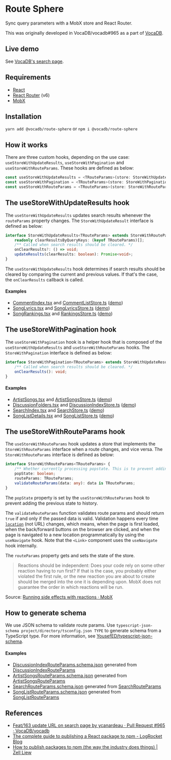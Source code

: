 # Route Sphere

Sync query parameters with a MobX store and React Router.

This was originally developed in VocaDB/vocadb#965 as a part of [VocaDB](https://github.com/VocaDB/vocadb).

## Live demo

See [VocaDB's search page](https://vocadb.net/Search?searchType=Song&artistId%5B0%5D=1&artistParticipationStatus=Everything&childTags=false&childVoicebanks=true&draftsOnly=false&filter=&maxLength=0&minLength=0&onlyRatedSongs=false&onlyWithPVs=true&page=1&pageSize=10&songType=Original&sort=RatingScore&unifyEntryTypesAndTags=false&viewMode=Details).

## Requirements

- [React](https://github.com/facebook/react)
- [React Router](https://github.com/remix-run/react-router) (v6)
- [MobX](https://github.com/mobxjs/mobx)

## Installation

`yarn add @vocadb/route-sphere` or `npm i @vocadb/route-sphere`

## How it works

There are three custom hooks, depending on the use case: `useStoreWithUpdateResults`, `useStoreWithPagination` and `useStoreWithRouteParams`. These hooks are defined as below:

```ts
const useStoreWithUpdateResults = <TRouteParams>(store: StoreWithUpdateResults<TRouteParams>): void;
const useStoreWithPagination = <TRouteParams>(store: StoreWithPagination<TRouteParams>): void;
const useStoreWithRouteParams = <TRouteParams>(store: StoreWithRouteParams<TRouteParams>): void;
```

## The useStoreWithUpdateResults hook

The `useStoreWithUpdateResults` updates search results whenever the `routeParams` property changes. The `StoreWithUpdateResult` interface is defined as below:

```ts
interface StoreWithUpdateResults<TRouteParams> extends StoreWithRouteParams<TRouteParams> {
	readonly clearResultsByQueryKeys: (keyof TRouteParams)[];
	/** Called when search results should be cleared. */
	onClearResults?: () => void;
	updateResults(clearResults: boolean): Promise<void>;
}
```

The `useStoreWithUpdateResults` hook determines if search results should be cleared by comparing the current and previous values. If that's the case, the `onClearResults` callback is called.

#### Examples

- [CommentIndex.tsx](https://github.com/VocaDB/vocadb/blob/9dae1c215c3a18327b78254e3fb532656d4c7eca/VocaDbWeb/Scripts/Components/Comment/CommentIndex.tsx#L142) and [CommentListStore.ts](https://github.com/VocaDB/vocadb/blob/9dae1c215c3a18327b78254e3fb532656d4c7eca/VocaDbWeb/Scripts/Stores/Comment/CommentListStore.ts#L51) ([demo](https://vocadb.net/Comment))
- [SongLyrics.tsx](https://github.com/VocaDB/vocadb/blob/9dae1c215c3a18327b78254e3fb532656d4c7eca/VocaDbWeb/Scripts/Components/Song/SongLyrics.tsx#L30) and [SongLyricsStore.ts](https://github.com/VocaDB/vocadb/blob/9dae1c215c3a18327b78254e3fb532656d4c7eca/VocaDbWeb/Scripts/Stores/Song/SongLyricsStore.ts#L20) ([demo](https://vocadb.net/S/11807/lyrics?lyricsId=3634))
- [SongRankings.tsx](https://github.com/VocaDB/vocadb/blob/9dae1c215c3a18327b78254e3fb532656d4c7eca/VocaDbWeb/Scripts/Components/Song/SongRankings.tsx#L47) and [RankingsStore.ts](https://github.com/VocaDB/vocadb/blob/9dae1c215c3a18327b78254e3fb532656d4c7eca/VocaDbWeb/Scripts/Stores/Song/RankingsStore.ts#L31) ([demo](https://vocadb.net/Song/Rankings))

## The useStoreWithPagination hook

The `useStoreWithPagination` hook is a helper hook that is composed of the `useStoreWithUpdateResults` and `useStoreWithRouteParams` hooks. The `StoreWithPagination` interface is defined as below:

```ts
interface StoreWithPagination<TRouteParams> extends StoreWithUpdateResults<TRouteParams> {
	/** Called when search results should be cleared. */
	onClearResults(): void;
}
```

#### Examples

- [ArtistSongs.tsx](https://github.com/VocaDB/vocadb/blob/9dae1c215c3a18327b78254e3fb532656d4c7eca/VocaDbWeb/Scripts/Components/Artist/ArtistSongs.tsx#L32) and [ArtistSongsStore.ts](https://github.com/VocaDB/vocadb/blob/9dae1c215c3a18327b78254e3fb532656d4c7eca/VocaDbWeb/Scripts/Stores/Artist/ArtistSongsStore.ts#L27) ([demo](https://vocadb.net/Ar/30/songs))
- [DiscussionFolders.tsx](https://github.com/VocaDB/vocadb/blob/9dae1c215c3a18327b78254e3fb532656d4c7eca/VocaDbWeb/Scripts/Components/Discussion/DiscussionFolders.tsx#L31) and [DiscussionIndexStore.ts](https://github.com/VocaDB/vocadb/blob/9dae1c215c3a18327b78254e3fb532656d4c7eca/VocaDbWeb/Scripts/Stores/Discussion/DiscussionIndexStore.ts#L33) ([demo](https://vocadb.net/discussion/folders/1))
- [SearchIndex.tsx](https://github.com/VocaDB/vocadb/blob/9dae1c215c3a18327b78254e3fb532656d4c7eca/VocaDbWeb/Scripts/Components/Search/SearchIndex.tsx#L106) and [SearchStore.ts](https://github.com/VocaDB/vocadb/blob/9dae1c215c3a18327b78254e3fb532656d4c7eca/VocaDbWeb/Scripts/Stores/Search/SearchStore.ts#L65) ([demo](https://vocadb.net/Search))
- [SongListDetails.tsx](https://github.com/VocaDB/vocadb/blob/9dae1c215c3a18327b78254e3fb532656d4c7eca/VocaDbWeb/Scripts/Components/SongList/SongListDetails.tsx#L126) and [SongListStore.ts](https://github.com/VocaDB/vocadb/blob/9dae1c215c3a18327b78254e3fb532656d4c7eca/VocaDbWeb/Scripts/Stores/SongList/SongListStore.ts#L77) ([demo](https://vocadb.net/L/20))

## The useStoreWithRouteParams hook

The `useStoreWithRouteParams` hook updates a store that implements the `StoreWithRouteParams` interface when a route changes, and vice versa. The `StoreWithRouteParams` interface is defined as below:

```ts
interface StoreWithRouteParams<TRouteParams> {
	/** Whether currently processing popstate. This is to prevent adding the previous state to history. */
	popState: boolean;
	routeParams: TRouteParams;
	validateRouteParams(data: any): data is TRouteParams;
}
```

The `popState` property is set by the `useStoreWithRouteParams` hook to prevent adding the previous state to history.

The `validateRouteParams` function validates route params and should return `true` if and only if the passed data is valid. Validation happens every time [`location`](https://github.com/VocaDB/route-sphere/blob/fd53c1324df12e9bbc3c1495136ce97bb9da0377/src/components/useStoreWithRouteParams.tsx#L25) (not URL) changes, which means, when the page is first loaded, when the back/forward buttons on the browser are clicked, and when the page is navigated to a new location programmatically by using the `useNavigate` hook. Note that the `<Link>` component uses the `useNavigate` hook internally.

The `routeParams` property gets and sets the state of the store.

> Reactions should be independent: Does your code rely on some other reaction having to run first? If that is the case, you probably either violated the first rule, or the new reaction you are about to create should be merged into the one it is depending upon. MobX does not guarantee the order in which reactions will be run.

Source: [Running side effects with reactions · MobX](https://mobx.js.org/reactions.html)

## How to generate schema

We use JSON schema to validate route params. Use `typescript-json-schema project/directory/tsconfig.json TYPE` to generate schema from a TypeScript type. For more information, see [YousefED/typescript-json-schema](https://github.com/YousefED/typescript-json-schema).

#### Examples

- [DiscussionIndexRouteParams.schema.json](https://github.com/VocaDB/vocadb/blob/9dae1c215c3a18327b78254e3fb532656d4c7eca/VocaDbWeb/Scripts/Stores/Discussion/DiscussionIndexRouteParams.schema.json) generated from [DiscussionIndexRouteParams](https://github.com/VocaDB/vocadb/blob/9dae1c215c3a18327b78254e3fb532656d4c7eca/VocaDbWeb/Scripts/Stores/Discussion/DiscussionIndexStore.ts#L21)
- [ArtistSongsRouteParams.schema.json](https://github.com/VocaDB/vocadb/blob/9dae1c215c3a18327b78254e3fb532656d4c7eca/VocaDbWeb/Scripts/Stores/Artist/ArtistSongsRouteParams.schema.json) generated from [ArtistSongsRouteParams](https://github.com/VocaDB/vocadb/blob/9dae1c215c3a18327b78254e3fb532656d4c7eca/VocaDbWeb/Scripts/Stores/Artist/ArtistSongsStore.ts#L11)
- [SearchRouteParams.schema.json](https://github.com/VocaDB/vocadb/blob/df9db8a90eee8e5aef9b834993f4643cb85291b7/VocaDbWeb/Scripts/Stores/Search/SearchRouteParams.schema.json) generated from [SearchRouteParams](https://github.com/VocaDB/vocadb/blob/9dae1c215c3a18327b78254e3fb532656d4c7eca/VocaDbWeb/Scripts/Stores/Search/SearchStore.ts#L48)
- [SongListRouteParams.schema.json](https://github.com/VocaDB/vocadb/blob/9dae1c215c3a18327b78254e3fb532656d4c7eca/VocaDbWeb/Scripts/Stores/SongList/SongListRouteParams.schema.json) generated from [SongListRouteParams](https://github.com/VocaDB/vocadb/blob/9dae1c215c3a18327b78254e3fb532656d4c7eca/VocaDbWeb/Scripts/Stores/SongList/SongListStore.ts#L54)

## References

- [Feat/163 update URL on search page by ycanardeau · Pull Request #965 · VocaDB/vocadb](https://github.com/VocaDB/vocadb/pull/965)
- [The complete guide to publishing a React package to npm - LogRocket Blog](https://blog.logrocket.com/the-complete-guide-to-publishing-a-react-package-to-npm/)
- [How to publish packages to npm (the way the industry does things) | Zell Liew](https://zellwk.com/blog/publish-to-npm/)
